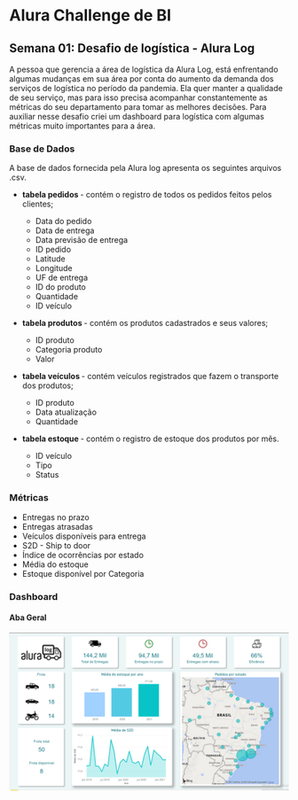 <h1> Alura Challenge de BI </h1>
<h2> Semana 01: Desafio de logística - Alura Log </h2>

A pessoa que gerencia a área de logística da Alura Log, está enfrentando algumas mudanças em sua área por conta do aumento da demanda dos serviços de logística no período da pandemia. Ela quer manter a qualidade de seu serviço, mas para isso precisa acompanhar constantemente as métricas do seu departamento para tomar as melhores decisões. Para auxiliar nesse desafio criei um dashboard para logística com algumas métricas muito importantes para a área.

<h3> Base de Dados </h3>

A base de dados fornecida pela Alura log apresenta os seguintes arquivos .csv. 

<ul>
  <li> <b> tabela pedidos </b> - contém o registro de todos os pedidos feitos pelos clientes; 
    <p>
    <ul>
      <li> Data do pedido </li>
      <li> Data de entrega </li>
      <li> Data previsão de entrega </li>
      <li> ID pedido </li>
      <li> Latitude </li>
      <li> Longitude </li>
      <li> UF de entrega </li>
      <li> ID do produto</li>
      <li> Quantidade </li>
      <li> ID veículo </li>
    </ul>
  </li>
  <p>
  <li> <b> tabela produtos </b> - contém os produtos cadastrados e seus valores; 
    <p>
    <ul>
      <li> ID produto </li>
      <li> Categoria produto </li>
      <li> Valor </li>
    </ul>
  </li>
  <p>
  <li> <b> tabela veículos </b> - contém veículos registrados que fazem o transporte dos produtos; </li>
    <p>
     <ul>
      <li> ID produto </li>
      <li> Data atualização </li>
      <li> Quantidade </li>
    </ul>
  <p>
  <li> <b> tabela estoque </b> - contém o registro de estoque dos produtos por mês. </li>
    <p>
    <ul>
      <li> ID veículo </li>
      <li> Tipo </li>
      <li> Status </li>
    </ul>
</ul>

<h3> Métricas </h3>

<ul>
  <li> Entregas no prazo </li>
  <li> Entregas atrasadas </li>
  <li> Veículos disponíveis para entrega </li>
  <li> S2D - Ship to door </li>
  <li> Índice de ocorrências por estado </li>
  <li> Média do estoque </li>
  <li> Estoque disponível por Categoria </li>
</ul>

<h3> Dashboard </h3>

<h4> Aba Geral </h4>
<p align="center">
  <img src="/figuras/screenshot-dashboard/dashboard-aba-geral.png" width="850" title="dashboard-aba-geral">
</p>
